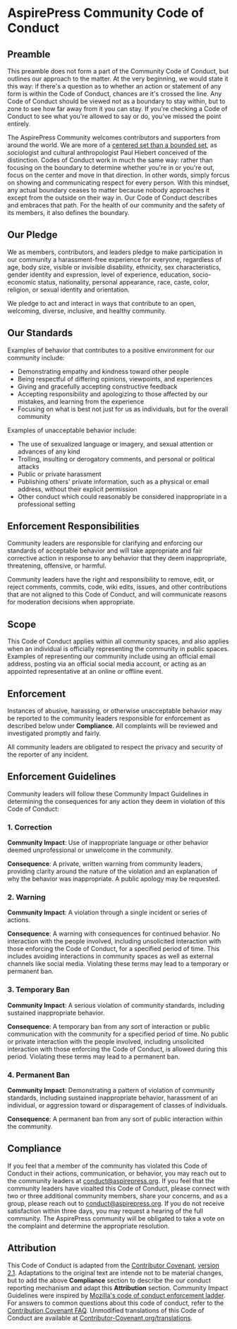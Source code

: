 # AspirePress Community Code of Conduct

## Preamble

This preamble does not form a part of the Community Code of Conduct, but outlines our approach to the matter. At the very beginning, we would state it this way: if there's a question as to whether an action or statement of any form is within the Code of Conduct, chances are it's crossed the line. Any Code of Conduct should be viewed not as a boundary to stay within, but to zone to see how far away from it you can stay. If you're checking a Code of Conduct to see what you're allowed to say or do, you've missed the point entirely.

The AspirePress Community welcomes contributors and supporters from around the world. We are more of a [centered set than a bounded set](https://scottsmeester.medium.com/you-must-choose-a-new-mindset-cce94ce15f58), as sociologist and cultural anthropologist Paul Hiebert conceived of the distinction. Codes of Conduct work in much the same way: rather than focusing on the boundary to determine whether you're in or you're out, focus on the center and move in that direction. In other words, simply forcus on showing and communicating respect for every person. With this mindset, any actual boundary ceases to matter because nobody approaches it except from the outside on their way in.  Our Code of Conduct describes and embraces that path. For the health of our community and the safety of its members, it also defines the boundary.

## Our Pledge

We as members, contributors, and leaders pledge to make participation in our community a harassment-free experience for everyone, regardless of age, body size, visible or invisible disability, ethnicity, sex characteristics, gender identity and expression, level of experience, education, socio-economic status, nationality, personal appearance, race, caste, color, religion, or sexual identity and orientation.

We pledge to act and interact in ways that contribute to an open, welcoming, diverse, inclusive, and healthy community.

## Our Standards

Examples of behavior that contributes to a positive environment for our community include:

* Demonstrating empathy and kindness toward other people
* Being respectful of differing opinions, viewpoints, and experiences
* Giving and gracefully accepting constructive feedback
* Accepting responsibility and apologizing to those affected by our mistakes, and learning from the experience
* Focusing on what is best not just for us as individuals, but for the overall community

Examples of unacceptable behavior include:

* The use of sexualized language or imagery, and sexual attention or advances of any kind
* Trolling, insulting or derogatory comments, and personal or political attacks
* Public or private harassment
* Publishing others' private information, such as a physical or email address, without their explicit permission
* Other conduct which could reasonably be considered inappropriate in a professional setting

## Enforcement Responsibilities

Community leaders are responsible for clarifying and enforcing our standards of acceptable behavior and will take appropriate and fair corrective action in response to any behavior that they deem inappropriate, threatening, offensive, or harmful.

Community leaders have the right and responsibility to remove, edit, or reject comments, commits, code, wiki edits, issues, and other contributions that are not aligned to this Code of Conduct, and will communicate reasons for moderation decisions when appropriate.

## Scope

This Code of Conduct applies within all community spaces, and also applies when an individual is officially representing the community in public spaces. Examples of representing our community include using an official email address, posting via an official social media account, or acting as an appointed representative at an online or offline event.

## Enforcement

Instances of abusive, harassing, or otherwise unacceptable behavior may be reported to the community leaders responsible for enforcement as described below under **Compliance**. All complaints will be reviewed and investigated promptly and fairly.

All community leaders are obligated to respect the privacy and security of the reporter of any incident.

## Enforcement Guidelines

Community leaders will follow these Community Impact Guidelines in determining the consequences for any action they deem in violation of this Code of Conduct:

### 1. Correction

**Community Impact**: Use of inappropriate language or other behavior deemed unprofessional or unwelcome in the community.

**Consequence**: A private, written warning from community leaders, providing clarity around the nature of the violation and an explanation of why the behavior was inappropriate. A public apology may be requested.

### 2. Warning

**Community Impact**: A violation through a single incident or series of actions.

**Consequence**: A warning with consequences for continued behavior. No interaction with the people involved, including unsolicited interaction with those enforcing the Code of Conduct, for a specified period of time. This includes avoiding interactions in community spaces as well as external channels like social media. Violating these terms may lead to a temporary or permanent ban.

### 3. Temporary Ban

**Community Impact**: A serious violation of community standards, including sustained inappropriate behavior.

**Consequence**: A temporary ban from any sort of interaction or public communication with the community for a specified period of time. No public or private interaction with the people involved, including unsolicited interaction with those enforcing the Code of Conduct, is allowed during this period. Violating these terms may lead to a permanent ban.

### 4. Permanent Ban

**Community Impact**: Demonstrating a pattern of violation of community standards, including sustained inappropriate behavior, harassment of an individual, or aggression toward or disparagement of classes of individuals.

**Consequence**: A permanent ban from any sort of public interaction within the community.

## Compliance

If you feel that a member of the community has violated this Code of Conduct in their actions, communication, or behavior, you may reach out to the community leaders at conduct@aspirepress.org. If you feel that the community leaders have vioalted this Code of Conduct, please connect with two or three additional community members, share your concerns, and as a group, please reach out to conduct@aspirepress.org. If you do not receive satisfaction within three days, you may request a hearing of the full community. The AspirePress community will be obligated to take a vote on the complaint and determine the appropriate resolution.

## Attribution

This Code of Conduct is adapted from the [Contributor Covenant](https://www.contributor-covenant.org), [version 2.1](https://www.contributor-covenant.org/version/2/1/code_of_conduct.html). Adaptations to the original text are intende not to be material changes, but to add the above **Compliance** section to describe the our conduct reporting mechanism and adapt this **Attribution** section. Community Impact Guidelines were inspired by [Mozilla's code of conduct enforcement ladder](https://github.com/mozilla/diversity). For answers to common questions about this code of conduct, refer to the [Contribution Covenant FAQ](https://www.contributor-covenant.org/faq). Unmodified translations of this Code of Conduct are available at [Contributor-Covenant.org/translations](https://www.contributor-covenant.org/translations).

